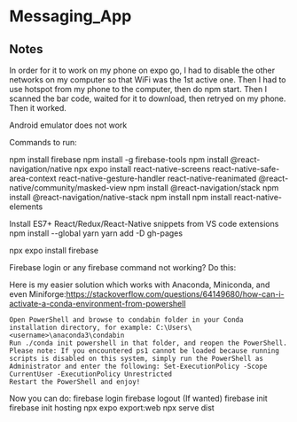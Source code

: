 # Messaging_App

## Notes
In order for it to work on my phone on expo go, I had to disable the other networks on my computer so that WiFi was the 1st active one. Then I had to use hotspot from my phone to the computer, then do npm start. Then I scanned the bar code, waited for it to download, then retryed on my phone. Then it worked.

Android emulator does not work


Commands to run:

npm install firebase
npm install -g firebase-tools
npm install @react-navigation/native
npx expo install react-native-screens react-native-safe-area-context react-native-gesture-handler react-native-reanimated @react-native/community/masked-view
npm install @react-navigation/stack
npm install @react-navigation/native-stack
npm install
npm install react-native-elements

Install ES7+ React/Redux/React-Native snippets from VS code extensions
npm install --global yarn
yarn add -D gh-pages











npx expo install firebase

Firebase login or any firebase command not working?
Do this:

Here is my easier solution which works with Anaconda, Miniconda, and even Miniforge:https://stackoverflow.com/questions/64149680/how-can-i-activate-a-conda-environment-from-powershell

    Open PowerShell and browse to condabin folder in your Conda installation directory, for example: C:\Users\<username>\anaconda3\condabin
    Run ./conda init powershell in that folder, and reopen the PowerShell.
    Please note: If you encountered ps1 cannot be loaded because running scripts is disabled on this system, simply run the PowerShell as Administrator and enter the following: Set-ExecutionPolicy -Scope CurrentUser -ExecutionPolicy Unrestricted
    Restart the PowerShell and enjoy!

Now you can do:
firebase login
firebase logout (If wanted)
firebase init
firebase init hosting
npx expo export:web
npx serve dist